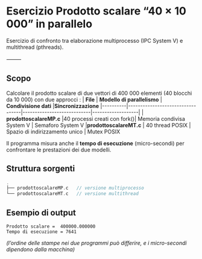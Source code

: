 # Esercizio Prodotto scalare “40 × 10 000” in parallelo

Esercizio di confronto tra elaborazione multiprocesso (IPC System V) e multithread (pthreads).

⸻

## Scopo

Calcolare il prodotto scalare di due vettori di 400 000 elementi (40 blocchi da 10 000) con due approcci :
| **File** | **Modello di parallelismo** | **Condivisione dati** |**Sincronizzazione**
|----------|----------------------------------|----------------------------|-------------------|
| **prodottoscalareMP.c** |40 processi creati con  fork()| Memoria condivisa System V | Semaforo System V
|**prodottoscalareMT.c** | 40 thread POSIX | Spazio di indirizzamento unico | Mutex POSIX

Il programma misura anche il **tempo di esecuzione** (micro-secondi) per confrontare le prestazioni dei due modelli.

## Struttura sorgenti

``` c
.
├── prodottoscalareMP.c   // versione multiprocesso
└── prodottoscalareMT.c   // versione multithread
```

## Esempio di output
``` console
Prodotto scalare =  400000.000000 
Tempo di esecuzione = 7641
```
*(l’ordine delle stampe nei due programmi può differire, e i micro-secondi dipendono dalla macchina)*